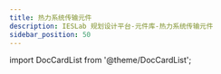 ```yaml
---
title: 热力系统传输元件
description: IESLab 规划设计平台-元件库-热力系统传输元件
sidebar_position: 50
---
```



import DocCardList from '@theme/DocCardList';

<DocCardList />